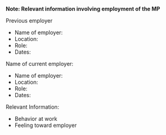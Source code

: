 **Note: Relevant information involving employment of the MP**

Previous employer
- Name of employer: 
- Location:
- Role: 
- Dates:

Name of current employer:
- Name of employer: 
- Location:
- Role: 
- Dates:

Relevant Information:
- Behavior at work
- Feeling toward employer
